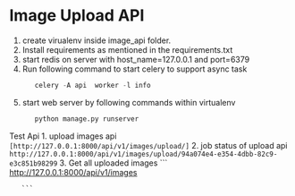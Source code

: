 # Image Upload API
 1. create virualenv inside image_api folder.
 2. Install requirements as mentioned in the requirements.txt
 3. start redis on server with host_name=127.0.0.1 and port=6379
 4. Run following command to start celery to support async task
      ```python
         celery -A api  worker -l info
       ```
 5. start web server by following commands within virtualenv
      ```python
         python manage.py runserver
       ```
 Test Api
    1. upload images api
       ```
       [http://127.0.0.1:8000/api/v1/images/upload/]
       ```
    2. job status of upload api
       ```
       http://127.0.0.1:8000/api/v1/images/upload/94a074e4-e354-4dbb-82c9-e3c851b98299
       ```
    3. Get all uploaded images
       ```
       http://127.0.0.1:8000/api/v1/images
       
       ```
